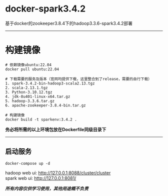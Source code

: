 # docker-spark3.4.2
基于docker的zookeeper3.8.4下的hadoop3.3.6-spark3.4.2部署

***

# 构建镜像

```
# 依赖镜像ubuntu:22.04
docker pull ubuntu:22.04

# 下载需要的服务及版本（官网均提供下载，这里整合到了release，需要的自行下载）
1. spark-3.4.2-bin-hadoop3-scala2.13.tgz
2. scala-2.13.1.tgz
3. Python-3.10.12.tgz
4. jdk-8u401-linux-x64.tar.gz
5. hadoop-3.3.6.tar.gz
6. apache-zookeeper-3.8.4-bin.tar.gz

# 构建镜像
docker build -t sparkenv:3.4.2 .
```
**务必将所需的以上环境包放在Dockerfile同级目录下**

***
## 启动服务
`docker-compose up -d`

hadoop web ui: http://127.0.0.1:8088/cluster/cluster  
spark web ui: http://127.0.0.1:8081/

***所有内容仅供学习使用，其他用途概不负责***